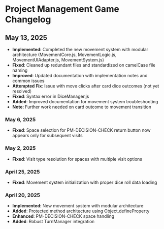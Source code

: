 # Project Management Game Changelog

## May 13, 2025
- **Implemented**: Completed the new movement system with modular architecture (MovementCore.js, MovementLogic.js, MovementUIAdapter.js, MovementSystem.js)
- **Fixed**: Cleaned up redundant files and standardized on camelCase file naming
- **Improved**: Updated documentation with implementation notes and common issues
- **Attempted Fix**: Issue with move clicks after card dice outcomes (not yet resolved)
- **Fixed**: Syntax error in DiceManager.js
- **Added**: Improved documentation for movement system troubleshooting 
- **Note**: Further work needed on card outcome to movement transition

### May 6, 2025
- **Fixed**: Space selection for PM-DECISION-CHECK return button now appears only for subsequent visits

### May 2, 2025
- **Fixed**: Visit type resolution for spaces with multiple visit options

### April 25, 2025
- **Fixed**: Movement system initialization with proper dice roll data loading

### April 20, 2025
- **Implemented**: New movement system with modular architecture
- **Added**: Protected method architecture using Object.defineProperty
- **Enhanced**: PM-DECISION-CHECK space handling
- **Added**: Robust TurnManager integration
